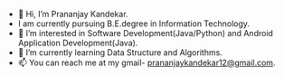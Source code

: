 - 👋 Hi, I’m Prananjay Kandekar.
- I am currently pursuing B.E.degree in Information Technology.
- 👀 I’m interested in Software Development(Java/Python) and Android Application Development(Java).
- 🌱 I’m currently learning Data Structure and Algorithms.
- 📫 You can reach me at my gmail- prananjaykandekar12@gmail.com.

<!---
Prananjay04/Prananjay04 is a ✨ special ✨ repository because its `README.md` (this file) appears on your GitHub profile.
You can click the Preview link to take a look at your changes.
--->
